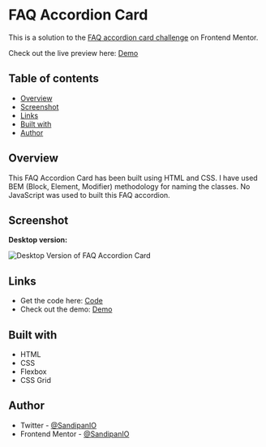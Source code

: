 # FAQ Accordion Card

This is a solution to the [FAQ accordion card challenge](https://www.frontendmentor.io/challenges/faq-accordion-card-XlyjD0Oam) on Frontend Mentor.

Check out the live preview here: [Demo](https://sandipan-faq-accordion-card.netlify.app/)

## Table of contents

- [Overview](#overview)
- [Screenshot](#screenshot)
- [Links](#links)
- [Built with](#built-with)
- [Author](#author)

## Overview

This FAQ Accordion Card has been built using HTML and CSS. I have used BEM (Block, Element, Modifier) methodology for naming the classes. No JavaScript was used to built this FAQ accordion.

## Screenshot

**Desktop version:**

![Desktop Version of FAQ Accordion Card](https://github.com/SandipanIO/frontend-mentor-projects/blob/main/huddle-landing-page/screenshots/faq-accordion-card-desktop-version.png)

## Links

- Get the code here: [Code](https://github.com/SandipanIO/frontend-mentor-projects/blob/main/faq-accordion-card/)
- Check out the demo: [Demo](https://sandipan-faq-accordion-card.netlify.app/)


## Built with

- HTML
- CSS
- Flexbox
- CSS Grid

## Author

- Twitter - [@SandipanIO](https://www.twitter.com/SandipanIO)
- Frontend Mentor - [@SandipanIO](https://www.frontendmentor.io/profile/SandipanIO)

